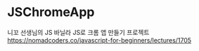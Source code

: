 # JSChromeApp

니꼬 선생님의 JS 바닐라 JS로 크롬 앱 만들기 프로젝트 
https://nomadcoders.co/javascript-for-beginners/lectures/1705
